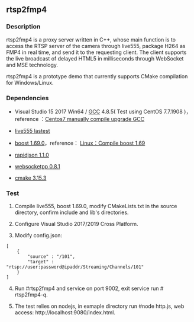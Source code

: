 ## rtsp2fmp4

### Description

rtsp2fmp4 is a proxy server written in C++, whose main function is to access the RTSP server of the camera through live555, package H264 as FMP4 in real time, and send it to the requesting client. The client supports the live broadcast of delayed HTML5 in milliseconds through WebSocket and MSE technology.

rtsp2fmp4 is a prototype demo that currently supports CMake compilation for Windows/Linux.

### Dependencies 

- Visual Studio 15 2017 Win64 /  [GCC](http://ftp.tsukuba.wide.ad.jp/software/gcc/releases/ "gcc") 4.8.5( Test using CentOS 7.7.1908 )， reference ：[Centos7 manually compile upgrade GCC](https://blog.csdn.net/z960339491/article/details/98882711 "Centos7 manually compile upgrade GCC")

- [live555 lastest](http://live555.com/liveMedia/ "live555")

- [boost 1.69.0]( https://dl.bintray.com/boostorg/release/1.69.0 "boost 1.69.0")，reference： [Linux：Compile boost 1.69](https://blog.csdn.net/weixin_34309435/article/details/92393006  "Linux：Compile boost 1.69")

- [rapidjson 1.1.0](https://github.com/Tencent/rapidjson/tree/v1.1.0 "rapidjson 1.1.0")

- [websocketpp 0.8.1](https://github.com/zaphoyd/websocketpp "websocketpp 0.8.1") 

- [cmake 3.15.3]( https://cmake.org/download/ "cmake 3.15.3")

### Test

1. Compile live555, boost 1.69.0, modify  CMakeLists.txt in the source directory, confirm include and lib's directories.

2. Configure  Visual Studio 2017/2019 Cross Platform.

3. Modify config.json:

```
[
    {
        "source" : "/101",
        "target" : "rtsp://user:password@ipaddr/Streaming/Channels/101"
    }
]
```
4.  Run #rtsp2fmp4 and service on port 9002, exit service run # rtsp2fmp4-q. 

5. The test relies on nodejs, in exmaple directory run #node http.js, web access: http://localhost:9080/index.html.
